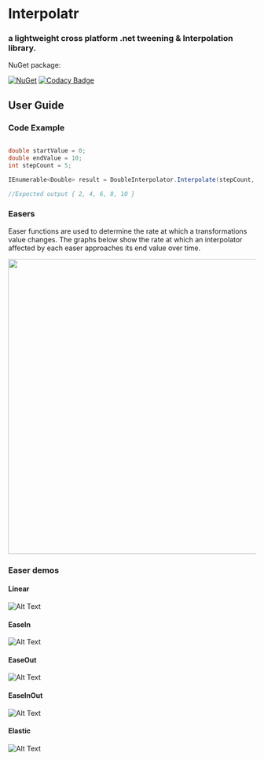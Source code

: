 
# Interpolatr

### a lightweight cross platform .net tweening & Interpolation library.


NuGet package:

[![NuGet](https://img.shields.io/nuget/v/Aptacode.Wpf.Interpolatr.svg?style=flat)](https://www.nuget.org/packages/Aptacode.Wpf.Interpolatr/)
[![Codacy Badge](https://api.codacy.com/project/badge/Grade/042b4cf9e73b4a46aa38c55c3d4c3b0c)](https://www.codacy.com/manual/Timmoth/Aptacode.Interpolatr?utm_source=github.com&amp;utm_medium=referral&amp;utm_content=Timmoth/Aptacode.Interpolatr&amp;utm_campaign=Badge_Grade)


## User Guide

### Code Example

```csharp

double startValue = 0;
double endValue = 10;
int stepCount = 5;

IEnumerable<Double> result = DoubleInterpolator.Interpolate(stepCount, DefaultEasers.Linear, startValue, endValue);

//Expected output { 2, 4, 6, 8, 10 }

```

### Easers
Easer functions are used to determine the rate at which a transformations value changes. The graphs below show the rate at which an interpolator affected by each easer approaches its end value over time.

<p align="center">
  <img width="700" height="600" src="https://raw.githubusercontent.com/Timmoth/Aptacode.Interpolatr/master/Resources/Images/easers.png">
</p>

### Easer demos

#### Linear

![Alt Text](https://raw.githubusercontent.com/Timmoth/Aptacode.Interpolatr/master/Resources/demos/Linear.gif)

#### EaseIn

![Alt Text](https://raw.githubusercontent.com/Timmoth/Aptacode.Interpolatr/master/Resources/demos/EaseIn.gif)

#### EaseOut

![Alt Text](https://raw.githubusercontent.com/Timmoth/Aptacode.Interpolatr/master/Resources/demos/EaseOut.gif)

#### EaseInOut

![Alt Text](https://raw.githubusercontent.com/Timmoth/Aptacode.Interpolatr/master/Resources/demos/EaseInOut.gif)

#### Elastic

![Alt Text](https://raw.githubusercontent.com/Timmoth/Aptacode.Interpolatr/master/Resources/demos/Elastic.gif)



